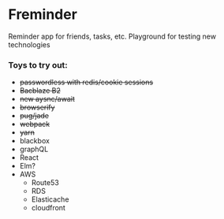 
# Freminder

Reminder app for friends, tasks, etc. Playground for testing new technologies

### Toys to try out:  
- ~~passwordless with redis/cookie sessions~~
- ~~Bacblaze B2~~
- ~~new aysnc/await~~
- ~~browserify~~
- ~~pug/jade~~
- ~~webpack~~
- ~~yarn~~
- blackbox
- graphQL
- React
- Elm?
- AWS
  - Route53
  - RDS
  - Elasticache
  - cloudfront
